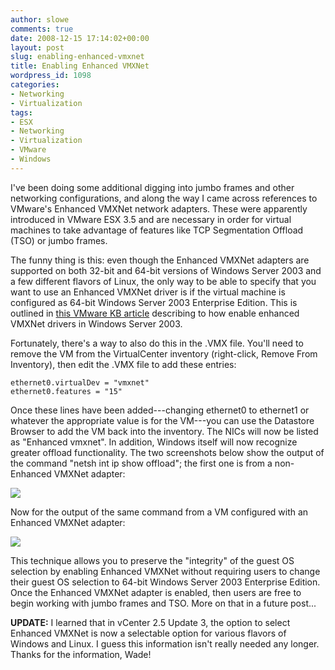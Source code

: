```yaml
---
author: slowe
comments: true
date: 2008-12-15 17:14:02+00:00
layout: post
slug: enabling-enhanced-vmxnet
title: Enabling Enhanced VMXNet
wordpress_id: 1098
categories:
- Networking
- Virtualization
tags:
- ESX
- Networking
- Virtualization
- VMware
- Windows
---
```


I've been doing some additional digging into jumbo frames and other networking configurations, and along the way I came across references to VMware's Enhanced VMXNet network adapters. These were apparently introduced in VMware ESX 3.5 and are necessary in order for virtual machines to take advantage of features like TCP Segmentation Offload (TSO) or jumbo frames.

The funny thing is this: even though the Enhanced VMXNet adapters are supported on both 32-bit and 64-bit versions of Windows Server 2003 and a few different flavors of Linux, the only way to be able to specify that you want to use an Enhanced VMXNet driver is if the virtual machine is configured as 64-bit Windows Server 2003 Enterprise Edition. This is outlined in [this VMware KB article](http://kb.vmware.com/selfservice/microsites/search.do?language=en_US&cmd=displayKC&externalId=1007195) describing to how enable enhanced VMXNet drivers in Windows Server 2003.

Fortunately, there's a way to also do this in the .VMX file. You'll need to remove the VM from the VirtualCenter inventory (right-click, Remove From Inventory), then edit the .VMX file to add these entries:

	ethernet0.virtualDev = "vmxnet"  
	ethernet0.features = "15"

Once these lines have been added---changing ethernet0 to ethernet1 or whatever the appropriate value is for the VM---you can use the Datastore Browser to add the VM back into the inventory. The NICs will now be listed as "Enhanced vmxnet". In addition, Windows itself will now recognize greater offload functionality. The two screenshots below show the output of the command "netsh int ip show offload"; the first one is from a non-Enhanced VMXNet adapter:

![](http://blog.scottlowe.org/wp-content/uploads/2008/12/offload-regvmxnet.png)

Now for the output of the same command from a VM configured with an Enhanced VMXNet adapter:

![](http://blog.scottlowe.org/wp-content/uploads/2008/12/offload-enhvmxnet.png)

This technique allows you to preserve the "integrity" of the guest OS selection by enabling Enhanced VMXNet without requiring users to change their guest OS selection to 64-bit Windows Server 2003 Enterprise Edition. Once the Enhanced VMXNet adapter is enabled, then users are free to begin working with jumbo frames and TSO. More on that in a future post...

**UPDATE:** I learned that in vCenter 2.5 Update 3, the option to select Enhanced VMXNet is now a selectable option for various flavors of Windows and Linux. I guess this information isn't really needed any longer. Thanks for the information, Wade!
